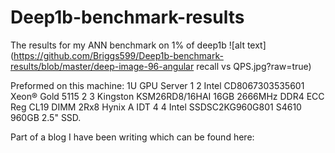 # Deep1b-benchmark-results
The results for my ANN benchmark on 1% of deep1b
![alt text](https://github.com/Briggs599/Deep1b-benchmark-results/blob/master/deep-image-96-angular recall vs QPS.jpg?raw=true)

Preformed on this machine: 1U GPU Server 1 2 Intel CD8067303535601 Xeon® Gold 5115 2 3 Kingston KSM26RD8/16HAI 16GB 2666MHz DDR4 ECC Reg CL19 DIMM 2Rx8 Hynix A IDT 4 4 Intel SSDSC2KG960G801 S4610 960GB 2.5" SSD.

Part of a blog I have been writing which can be found here: 
